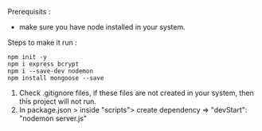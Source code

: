 Prerequisits :
* make sure you have node installed in your system.

Steps to make it run : 
```
npm init -y
npm i express bcrypt
npm i --save-dev nodemon
npm install mongoose --save
```
1. Check .gitignore files, if these files are not created in your system, then this project will not run.
2. In package.json > inside "scripts"> create dependency => "devStart": "nodemon server.js"
